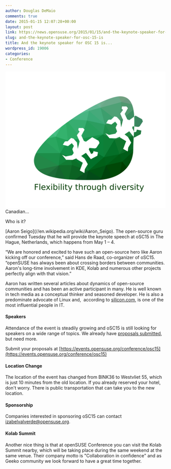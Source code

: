 ```yaml
---
author: Douglas DeMaio
comments: true
date: 2015-01-15 12:07:28+00:00
layout: post
link: https://news.opensuse.org/2015/01/15/and-the-keynote-speaker-for-osc-15-is/
slug: and-the-keynote-speaker-for-osc-15-is
title: And the keynote speaker for OSC 15 is...
wordpress_id: 19006
categories:
- Conference
---
```


[![flowRootosc15icon](/wp-content/uploads/2015/01/flowRootosc15icon.png)](/wp-content/uploads/2015/01/flowRootosc15icon.png)Canadian...

Who is it?

<!-- more -->[Aaron Seigo](//en.wikipedia.org/wiki/Aaron_Seigo). The open-source guru confirmed Tuesday that he will provide the keynote speech at oSC15 in The Hague, Netherlands, which happens from May 1 – 4.

“We are honored and excited to have such an open-source hero like Aaron kicking off our conference,” said Hans de Raad, co-organizer of oSC15. “openSUSE has always been about crossing borders between communities. Aaron's long-time involvement in KDE, Kolab and numerous other projects perfectly align with that vision.”

Aaron has written several articles about dynamics of open-source communities and has been an active participant in many. He is well known in tech media as a conceptual thinker and seasoned developer. He is also a predominate advocate of Linux and,  according to [silicon.com](//www.silicon.com), is one of the most influential people in IT.


#### **Speakers**


Attendance of the event is steadily growing and oSC15 is still looking for speakers on a wide range of topics. We already have [proposals submitted](//bit.ly/OSCingit), but need more.

Submit your proposals at [https://events.opensuse.org/conference/osc15](https://events.opensuse.org/conference/osc15)


#### **Location Change**


The location of the event has changed from BINK36 to Westvliet 55, which is just 10 minutes from the old location. If you already reserved your hotel, don't worry. There is public transportation that can take you to the new location.


#### **Sponsorship**


Companies interested in sponsoring oSC15 can contact [izabelvalverde@opensuse.org](mailto:izabelvalverde@opensuse.org).


#### **Kolab Summit**


Another nice thing is that at openSUSE Conference you can visit the Kolab Summit nearby, which will be taking place during the same weekend at the same venue. Their company motto is "Collaboration in confidence" and as Geeko community we look forward to have a great time together.
